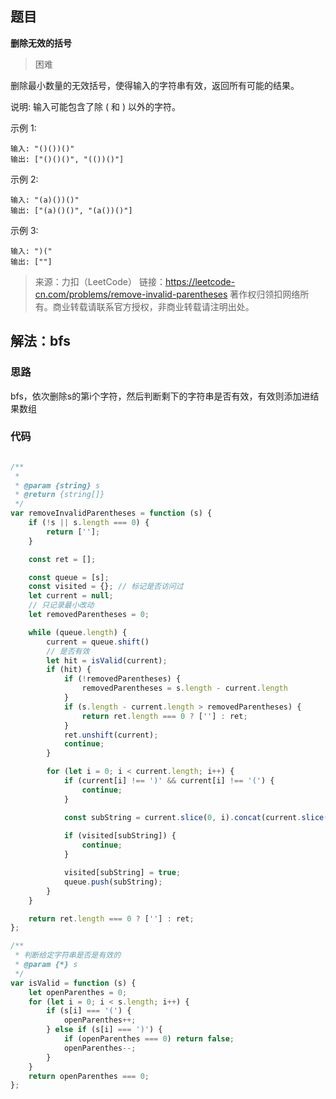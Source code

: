 ## 题目
**删除无效的括号**
>困难

删除最小数量的无效括号，使得输入的字符串有效，返回所有可能的结果。

说明: 输入可能包含了除 ( 和 ) 以外的字符。

示例 1:
```
输入: "()())()"
输出: ["()()()", "(())()"]
```

示例 2:
```
输入: "(a)())()"
输出: ["(a)()()", "(a())()"]
```

示例 3:
```
输入: ")("
输出: [""]
```
>来源：力扣（LeetCode）
链接：https://leetcode-cn.com/problems/remove-invalid-parentheses
著作权归领扣网络所有。商业转载请联系官方授权，非商业转载请注明出处。

## 解法：bfs
### 思路
bfs，依次删除s的第i个字符，然后判断剩下的字符串是否有效，有效则添加进结果数组
   
### 代码
```js

/**
 * 
 * @param {string} s
 * @return {string[]}
 */
var removeInvalidParentheses = function (s) {
    if (!s || s.length === 0) {
        return [''];
    }

    const ret = [];

    const queue = [s];
    const visited = {}; // 标记是否访问过
    let current = null;
    // 只记录最小改动
    let removedParentheses = 0; 

    while (queue.length) {
        current = queue.shift()
        // 是否有效
        let hit = isValid(current);
        if (hit) {
            if (!removedParentheses) {
                removedParentheses = s.length - current.length
            }
            if (s.length - current.length > removedParentheses) {
                return ret.length === 0 ? [''] : ret;
            }
            ret.unshift(current);
            continue;
        }

        for (let i = 0; i < current.length; i++) {
            if (current[i] !== ')' && current[i] !== '(') {
                continue;
            }

            const subString = current.slice(0, i).concat(current.slice(i + 1));
            
            if (visited[subString]) {
                continue;
            }

            visited[subString] = true;
            queue.push(subString);
        }
    }

    return ret.length === 0 ? [''] : ret;
};

/**
 * 判断给定字符串是否是有效的
 * @param {*} s 
 */
var isValid = function (s) {
    let openParenthes = 0;
    for (let i = 0; i < s.length; i++) {
        if (s[i] === '(') {
            openParenthes++;
        } else if (s[i] === ')') {
            if (openParenthes === 0) return false;
            openParenthes--;
        }
    }
    return openParenthes === 0;
};
```